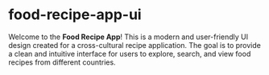 # food-recipe-app-ui
Welcome to the **Food Recipe App**! This is a modern and user-friendly UI design created for a cross-cultural recipe application. The goal is to provide a clean and intuitive interface for users to explore, search, and view food recipes from different countries.
